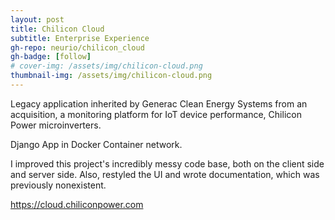 ```yaml
---
layout: post
title: Chilicon Cloud
subtitle: Enterprise Experience
gh-repo: neurio/chilicon_cloud
gh-badge: [follow]
# cover-img: /assets/img/chilicon-cloud.png
thumbnail-img: /assets/img/chilicon-cloud.png
---
```

Legacy application inherited by Generac Clean Energy Systems from an acquisition, a monitoring platform for IoT device performance, Chilicon Power microinverters.

Django App in Docker Container network.

I improved this project's incredibly messy code base, both on the client side and server side. Also, restyled the UI and wrote documentation, which was previously nonexistent.

<a href="https://cloud.chiliconpower.com" target="_blank">https://cloud.chiliconpower.com</a>
